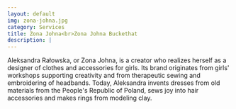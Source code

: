 ```yaml
---
layout: default
img: zona-johna.jpg
category: Services
title: Zona Johna<br>Zona Johna Buckethat
description: |
---
```

  Aleksandra Rałowska, or Zona Johna, is a creator who realizes herself as a designer of clothes and accessories for girls. Its brand originates from girls' workshops supporting creativity and from therapeutic sewing and embroidering of headbands. Today, Aleksandra invents dresses from old materials from the People's Republic of Poland, sews joy into hair accessories and makes rings from modeling clay.

